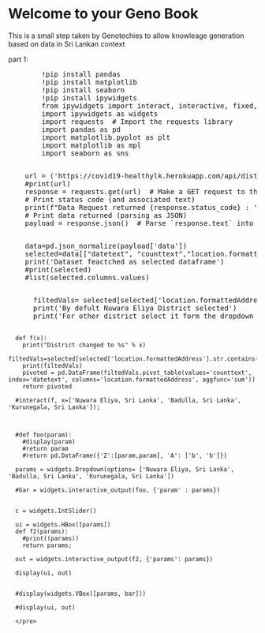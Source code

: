 # Welcome to your Geno Book

This is a small step taken by Genotechies to allow knowleage generation based on data in Sri Lankan context
<html>
  <head>
    <title>An active web page</title>
<!--     <script type="text/x-thebe-config">
      {
        bootstrap: true,
        selector: "pre",
        requestKernel: true,
    binderOptions: {
        repo: "binder-examples/requirements",
        ref: "master",
    },
      }
    </script>
  <script src="https://unpkg.com/thebe@latest/lib/index.js"></script>
     <script >$.getScript("https://unpkg.com/thebe@latest")
    .done(function (script, textStatus) {
           thebelab.events.on("request-kernel")((kernel) => {
    // Find any cells with an initialization tag and ask Thebe to run them when ready
    kernel.requestExecute({code: "import numpy as np"})
    kernel.requestExecute({code: "import matplotlib.pyplot as plt"})
      });
    })
</script> -->
  </head>
  <body>
 part 1:
  <!--   <pre>
    %matplotlib inline
import ipywidgets as widgets
import requests  # Import the requests library
import pandas as pd
import matplotlib.pyplot as plt
import matplotlib as mpl
import seaborn as sns
    </pre>
    Sed do eiusmod tempor incididunt ut labore et dolore magna aliqua:
    <pre data-executable="true">
x = np.linspace(0,10)
plt.plot(x, np.sin(x))
plt.plot(x, np.cos(x))
    </pre> -->
     <pre data-executable>
        !pip install pandas
        !pip install matplotlib
        !pip install seaborn
        !pip install ipywidgets
        from ipywidgets import interact, interactive, fixed, interact_manual
        import ipywidgets as widgets
        import requests  # Import the requests library
        import pandas as pd
        import matplotlib.pyplot as plt
        import matplotlib as mpl
        import seaborn as sns
  </pre>
   <pre data-executable>
    url = ('https://covid19-healthylk.herokuapp.com/api/districtstotal?startdate=2021-08-31&enddate=2021-09-31')
    #print(url)
    response = requests.get(url)  # Make a GET request to the URL
    # Print status code (and associated text)
    print(f"Data Request returned {response.status_code} : '{response.reason}'")
    # Print data returned (parsing as JSON)
    payload = response.json()  # Parse `response.text` into JSON
   </pre>
    <pre data-executable>
    data=pd.json_normalize(payload['data'])
    selected=data[["datetext", "counttext","location.formattedAddress"]]
    print('Dataset feactched as selected dataframe')
    #print(selected)
    #list(selected.columns.values)
     </pre>
      <pre data-executable>
      filtedVals= selected[selected['location.formattedAddress'].str.contains('Nuwara Eliya, Sri Lanka')]
      print('By defult Nuwara Eliya District selected')
      print('For other district select it form the dropdown below >>>')



      def f(x):
        print("District changed to %s" % x)
        filtedVals=selected[selected['location.formattedAddress'].str.contains(x)]
        print(filtedVals)
        pivoted = pd.DataFrame(filtedVals.pivot_table(values='counttext', index='datetext', columns='location.formattedAddress', aggfunc='sum'))
        return pivoted

      #interact(f, x=['Nuwara Eliya, Sri Lanka', 'Badulla, Sri Lanka', 'Kurunegala, Sri Lanka']);



      #def foo(param):
        #display(param)
        #return param
        #return pd.DataFrame({'Z':[param,param], 'A': ['b', 'b']})

      params = widgets.Dropdown(options= ['Nuwara Eliya, Sri Lanka', 'Badulla, Sri Lanka', 'Kurunegala, Sri Lanka'])

      #bar = widgets.interactive_output(foo, {'param' : params})


      c = widgets.IntSlider()

      ui = widgets.HBox([params])
      def f2(params):
        #print((params))
        return params;

      out = widgets.interactive_output(f2, {'params': params})

      display(ui, out)


      #display(widgets.VBox([params, bar]))

      #display(ui, out)

      </pre>
 <script src="_static/juniper.min.js"></script>
 
 <script>new Juniper({ repo: 'GenoTechies/spacy-io-binder',isolateCells:false })</script>
  </body>
</html>
<!-- 
https://github.com/executablebooks/thebe/blob/65800aa141f708476e953c080f12ebbadcf8dd2d/docs/_static/html_examples/demo-status-widget.html -->